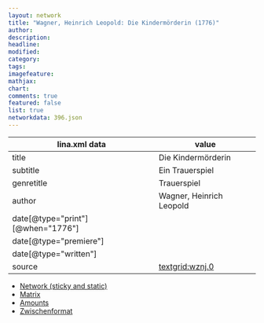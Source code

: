 ```yaml
---
layout: network
title: "Wagner, Heinrich Leopold: Die Kindermörderin (1776)"
author:
description:
headline:
modified:
category:
tags:
imagefeature: 
mathjax: 
chart: 
comments: true
featured: false
list: true
networkdata: 396.json
---
```

lina.xml data  | value
------------- | -------------
title|Die Kindermörderin
subtitle|Ein Trauerspiel
genretitle|Trauerspiel
author|Wagner, Heinrich Leopold
date[@type="print"][@when="1776"]|
date[@type="premiere"]|
date[@type="written"]|
source|[textgrid:wznj.0](https://textgridlab.org/1.0/tgcrud-public/rest/textgrid:wznj.0/data)



* [Network (sticky and static)](/network396)
* [Matrix](/matrix396)
* [Amounts](/amount396)
* [Zwischenformat](/lina396 )
